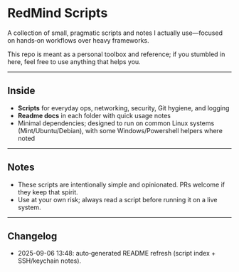 # RedMind Scripts

A collection of small, pragmatic scripts and notes I actually use—focused on hands‑on workflows over heavy frameworks.

This repo is meant as a personal toolbox and reference; if you stumbled in here, feel free to use anything that helps you.

---

## Inside

- **Scripts** for everyday ops, networking, security, Git hygiene, and logging
- **Readme docs** in each folder with quick usage notes
- Minimal dependencies; designed to run on common Linux systems (Mint/Ubuntu/Debian), with some Windows/Powershell helpers where noted

---

## Notes

- These scripts are intentionally simple and opinionated. PRs welcome if they keep that spirit.
- Use at your own risk; always read a script before running it on a live system.

---

## Changelog

- 2025-09-06 13:48: auto‑generated README refresh (script index + SSH/keychain notes).
